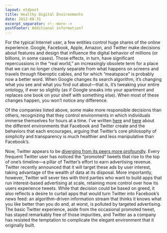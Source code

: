 ```yaml
---
layout: oldpost
title: Healthy Digital Environments
date: 2012-08-31
excerpt_separator: <!--more-->
postFooter: Additional information?
---
```


For the typical Internet user, a few entities control huge shares of the online experience. Google, Facebook, Apple, Amazon, and Twitter make decisions about features and design that influence the digital behavior of millions (or billions, in some cases). Those effects, in turn, have significant repercussions in the “real world,” an increasingly obsolete term for a place that we can no longer cleanly separate from what happens on screens and travels through fiberoptic cables, and for which “meatspace” is probably now a better word. When Google changes its search algorithm, it’s changing what you see and what you find out about—that is, it’s tweaking your entire ontology, if ever so slightly (as if Google sneaks into your apartment and replaces one book on your shelf with something else). When most of these changes happen, you won’t notice any difference.

Of the companies listed above, some make more responsible decisions than others, recognizing that they control environments in which individuals immerse themselves for hours at a time. I've written <a href="http://kneelingbus.wordpress.com/2012/06/08/facebook-privacy-alienation/">here</a> and <a href="http://kneelingbus.wordpress.com/2012/04/23/hanging-out-in-a-windowless-room/">here</a> about the different environments that Facebook and Twitter create and the behaviors that each encourages, arguing that Twitter’s core philosophy of simplicity and transparency is much healthier and less manipulative than Facebook’s.

Now, Twitter appears to be <a href="http://battellemedia.com/archives/2012/08/twitter-drops-other-shoe-which-you-all-saw-coming-right.php">diverging from its peers more profoundly</a>. Every frequent Twitter user has noticed the “promoted” tweets that rise to the top of one’s timeline—a pillar of Twitter’s effort to earn advertising revenue. Twitter recently announced that it will target these ads by user interest, taking advantage of the wealth of data at its disposal. More importantly, however, Twitter will sever ties with third parties who want to build apps that run interest-based advertising at scale, retaining more control over how its users experience tweets. While that decision could be based on greed, it also reflects a desire to curtail apps that would turn Twitter into Facebook’s news feed: an algorithm-driven information stream that thinks it knows what you like better than you do and, at worst, is polluted by targeted advertising. The basic Twitter experience, aside from the occasional promoted tweet, has stayed remarkably free of those impurities, and Twitter as a company has resisted the temptation to complicate the elegant environment that it originally built.